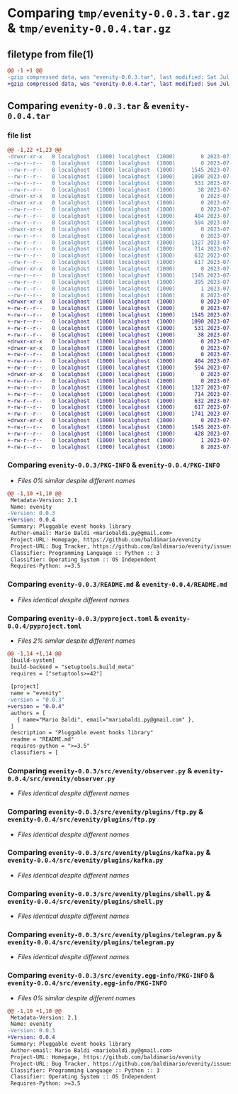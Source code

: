 # Comparing `tmp/evenity-0.0.3.tar.gz` & `tmp/evenity-0.0.4.tar.gz`

## filetype from file(1)

```diff
@@ -1 +1 @@
-gzip compressed data, was "evenity-0.0.3.tar", last modified: Sat Jul 29 11:50:24 2023, max compression
+gzip compressed data, was "evenity-0.0.4.tar", last modified: Sun Jul 30 17:28:48 2023, max compression
```

## Comparing `evenity-0.0.3.tar` & `evenity-0.0.4.tar`

### file list

```diff
@@ -1,22 +1,23 @@
-drwxr-xr-x   0 localghost  (1000) localghost  (1000)        0 2023-07-29 11:50:24.810745 evenity-0.0.3/
--rw-r--r--   0 localghost  (1000) localghost  (1000)        0 2023-07-28 21:02:20.000000 evenity-0.0.3/LICENSE
--rw-r--r--   0 localghost  (1000) localghost  (1000)     1545 2023-07-29 11:50:24.810745 evenity-0.0.3/PKG-INFO
--rw-r--r--   0 localghost  (1000) localghost  (1000)     1090 2023-07-29 11:49:18.000000 evenity-0.0.3/README.md
--rw-r--r--   0 localghost  (1000) localghost  (1000)      531 2023-07-29 11:50:13.000000 evenity-0.0.3/pyproject.toml
--rw-r--r--   0 localghost  (1000) localghost  (1000)       38 2023-07-29 11:50:24.810745 evenity-0.0.3/setup.cfg
-drwxr-xr-x   0 localghost  (1000) localghost  (1000)        0 2023-07-29 11:50:24.810745 evenity-0.0.3/src/
-drwxr-xr-x   0 localghost  (1000) localghost  (1000)        0 2023-07-29 11:50:24.810745 evenity-0.0.3/src/evenity/
--rw-r--r--   0 localghost  (1000) localghost  (1000)        0 2023-07-28 23:22:35.000000 evenity-0.0.3/src/evenity/__init__.py
--rw-r--r--   0 localghost  (1000) localghost  (1000)      404 2023-07-28 23:22:35.000000 evenity-0.0.3/src/evenity/observable.py
--rw-r--r--   0 localghost  (1000) localghost  (1000)      594 2023-07-29 11:49:18.000000 evenity-0.0.3/src/evenity/observer.py
-drwxr-xr-x   0 localghost  (1000) localghost  (1000)        0 2023-07-29 11:50:24.810745 evenity-0.0.3/src/evenity/plugins/
--rw-r--r--   0 localghost  (1000) localghost  (1000)        0 2023-07-28 23:22:35.000000 evenity-0.0.3/src/evenity/plugins/__init__.py
--rw-r--r--   0 localghost  (1000) localghost  (1000)     1327 2023-07-28 23:22:35.000000 evenity-0.0.3/src/evenity/plugins/ftp.py
--rw-r--r--   0 localghost  (1000) localghost  (1000)      714 2023-07-28 23:22:35.000000 evenity-0.0.3/src/evenity/plugins/kafka.py
--rw-r--r--   0 localghost  (1000) localghost  (1000)      632 2023-07-28 23:22:35.000000 evenity-0.0.3/src/evenity/plugins/shell.py
--rw-r--r--   0 localghost  (1000) localghost  (1000)      617 2023-07-28 23:22:35.000000 evenity-0.0.3/src/evenity/plugins/telegram.py
-drwxr-xr-x   0 localghost  (1000) localghost  (1000)        0 2023-07-29 11:50:24.810745 evenity-0.0.3/src/evenity.egg-info/
--rw-r--r--   0 localghost  (1000) localghost  (1000)     1545 2023-07-29 11:50:24.000000 evenity-0.0.3/src/evenity.egg-info/PKG-INFO
--rw-r--r--   0 localghost  (1000) localghost  (1000)      395 2023-07-29 11:50:24.000000 evenity-0.0.3/src/evenity.egg-info/SOURCES.txt
--rw-r--r--   0 localghost  (1000) localghost  (1000)        1 2023-07-29 11:50:24.000000 evenity-0.0.3/src/evenity.egg-info/dependency_links.txt
--rw-r--r--   0 localghost  (1000) localghost  (1000)        8 2023-07-29 11:50:24.000000 evenity-0.0.3/src/evenity.egg-info/top_level.txt
+drwxr-xr-x   0 localghost  (1000) localghost  (1000)        0 2023-07-30 17:28:48.771734 evenity-0.0.4/
+-rw-r--r--   0 localghost  (1000) localghost  (1000)        0 2023-07-28 21:02:20.000000 evenity-0.0.4/LICENSE
+-rw-r--r--   0 localghost  (1000) localghost  (1000)     1545 2023-07-30 17:28:48.771734 evenity-0.0.4/PKG-INFO
+-rw-r--r--   0 localghost  (1000) localghost  (1000)     1090 2023-07-29 11:49:18.000000 evenity-0.0.4/README.md
+-rw-r--r--   0 localghost  (1000) localghost  (1000)      531 2023-07-30 17:27:26.000000 evenity-0.0.4/pyproject.toml
+-rw-r--r--   0 localghost  (1000) localghost  (1000)       38 2023-07-30 17:28:48.771734 evenity-0.0.4/setup.cfg
+drwxr-xr-x   0 localghost  (1000) localghost  (1000)        0 2023-07-30 17:28:48.768401 evenity-0.0.4/src/
+drwxr-xr-x   0 localghost  (1000) localghost  (1000)        0 2023-07-30 17:28:48.771734 evenity-0.0.4/src/evenity/
+-rw-r--r--   0 localghost  (1000) localghost  (1000)        0 2023-07-28 23:22:35.000000 evenity-0.0.4/src/evenity/__init__.py
+-rw-r--r--   0 localghost  (1000) localghost  (1000)      404 2023-07-30 16:47:07.000000 evenity-0.0.4/src/evenity/observable.py
+-rw-r--r--   0 localghost  (1000) localghost  (1000)      594 2023-07-29 11:49:18.000000 evenity-0.0.4/src/evenity/observer.py
+drwxr-xr-x   0 localghost  (1000) localghost  (1000)        0 2023-07-30 17:28:48.771734 evenity-0.0.4/src/evenity/plugins/
+-rw-r--r--   0 localghost  (1000) localghost  (1000)        0 2023-07-28 23:22:35.000000 evenity-0.0.4/src/evenity/plugins/__init__.py
+-rw-r--r--   0 localghost  (1000) localghost  (1000)     1327 2023-07-28 23:22:35.000000 evenity-0.0.4/src/evenity/plugins/ftp.py
+-rw-r--r--   0 localghost  (1000) localghost  (1000)      714 2023-07-28 23:22:35.000000 evenity-0.0.4/src/evenity/plugins/kafka.py
+-rw-r--r--   0 localghost  (1000) localghost  (1000)      632 2023-07-28 23:22:35.000000 evenity-0.0.4/src/evenity/plugins/shell.py
+-rw-r--r--   0 localghost  (1000) localghost  (1000)      617 2023-07-28 23:22:35.000000 evenity-0.0.4/src/evenity/plugins/telegram.py
+-rw-r--r--   0 localghost  (1000) localghost  (1000)     1741 2023-07-30 17:27:26.000000 evenity-0.0.4/src/evenity/plugins/websocket.py
+drwxr-xr-x   0 localghost  (1000) localghost  (1000)        0 2023-07-30 17:28:48.771734 evenity-0.0.4/src/evenity.egg-info/
+-rw-r--r--   0 localghost  (1000) localghost  (1000)     1545 2023-07-30 17:28:48.000000 evenity-0.0.4/src/evenity.egg-info/PKG-INFO
+-rw-r--r--   0 localghost  (1000) localghost  (1000)      428 2023-07-30 17:28:48.000000 evenity-0.0.4/src/evenity.egg-info/SOURCES.txt
+-rw-r--r--   0 localghost  (1000) localghost  (1000)        1 2023-07-30 17:28:48.000000 evenity-0.0.4/src/evenity.egg-info/dependency_links.txt
+-rw-r--r--   0 localghost  (1000) localghost  (1000)        8 2023-07-30 17:28:48.000000 evenity-0.0.4/src/evenity.egg-info/top_level.txt
```

### Comparing `evenity-0.0.3/PKG-INFO` & `evenity-0.0.4/PKG-INFO`

 * *Files 0% similar despite different names*

```diff
@@ -1,10 +1,10 @@
 Metadata-Version: 2.1
 Name: evenity
-Version: 0.0.3
+Version: 0.0.4
 Summary: Pluggable event hooks library
 Author-email: Mario Baldi <mariobaldi.py@gmail.com>
 Project-URL: Homepage, https://github.com/baldimario/evenity
 Project-URL: Bug Tracker, https://github.com/baldimario/evenity/issues
 Classifier: Programming Language :: Python :: 3
 Classifier: Operating System :: OS Independent
 Requires-Python: >=3.5
```

### Comparing `evenity-0.0.3/README.md` & `evenity-0.0.4/README.md`

 * *Files identical despite different names*

### Comparing `evenity-0.0.3/pyproject.toml` & `evenity-0.0.4/pyproject.toml`

 * *Files 2% similar despite different names*

```diff
@@ -1,14 +1,14 @@
 [build-system]
 build-backend = "setuptools.build_meta"
 requires = ["setuptools>=42"]
 
 [project]
 name = "evenity"
-version = "0.0.3"
+version = "0.0.4"
 authors = [
   { name="Mario Baldi", email="mariobaldi.py@gmail.com" },
 ]
 description = "Pluggable event hooks library"
 readme = "README.md"
 requires-python = ">=3.5"
 classifiers = [
```

### Comparing `evenity-0.0.3/src/evenity/observer.py` & `evenity-0.0.4/src/evenity/observer.py`

 * *Files identical despite different names*

### Comparing `evenity-0.0.3/src/evenity/plugins/ftp.py` & `evenity-0.0.4/src/evenity/plugins/ftp.py`

 * *Files identical despite different names*

### Comparing `evenity-0.0.3/src/evenity/plugins/kafka.py` & `evenity-0.0.4/src/evenity/plugins/kafka.py`

 * *Files identical despite different names*

### Comparing `evenity-0.0.3/src/evenity/plugins/shell.py` & `evenity-0.0.4/src/evenity/plugins/shell.py`

 * *Files identical despite different names*

### Comparing `evenity-0.0.3/src/evenity/plugins/telegram.py` & `evenity-0.0.4/src/evenity/plugins/telegram.py`

 * *Files identical despite different names*

### Comparing `evenity-0.0.3/src/evenity.egg-info/PKG-INFO` & `evenity-0.0.4/src/evenity.egg-info/PKG-INFO`

 * *Files 0% similar despite different names*

```diff
@@ -1,10 +1,10 @@
 Metadata-Version: 2.1
 Name: evenity
-Version: 0.0.3
+Version: 0.0.4
 Summary: Pluggable event hooks library
 Author-email: Mario Baldi <mariobaldi.py@gmail.com>
 Project-URL: Homepage, https://github.com/baldimario/evenity
 Project-URL: Bug Tracker, https://github.com/baldimario/evenity/issues
 Classifier: Programming Language :: Python :: 3
 Classifier: Operating System :: OS Independent
 Requires-Python: >=3.5
```

